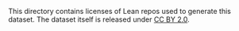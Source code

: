 This directory contains licenses of Lean repos used to generate this dataset. The dataset itself is released under [CC BY 2.0](https://creativecommons.org/licenses/by/2.0/).